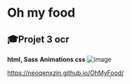 #  **Oh my food**
## 🎓Projet 3 ocr
**html, Sass**
**Animations css**
![image](https://github.com/NeoQenXzin/QuentinPecharroman_3_27012022/assets/66415285/eb4a5160-8cb1-4307-a2cc-d5ebf35b17e8)

https://neoqenxzin.github.io/OhMyFood/
